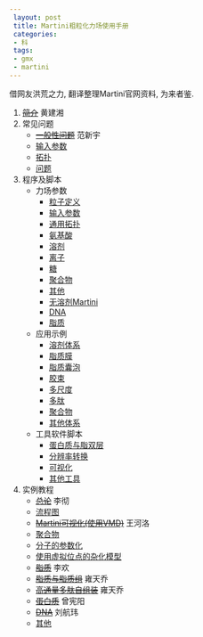```yaml
---
 layout: post
 title: Martini粗粒化力场使用手册
 categories:
 - 科
 tags:
 - gmx
 - martini
---
```


借网友洪荒之力, 翻译整理Martini官网资料, 为来者鉴.

1. <del>[简介](http://md.chem.rug.nl/index.php/martini)</del> 黄建湘
2. 常见问题
	- <del>[一般性问题](http://md.chem.rug.nl/index.php/faq/general)</del> 范新宇
	- [输入参数](http://md.chem.rug.nl/index.php/faq/input-parameters)
	- [拓扑](http://md.chem.rug.nl/index.php/faq/topologies)
	- [问题](http://md.chem.rug.nl/index.php/faq/problems)
3. 程序及脚本
	- 力场参数
		- [粒子定义](http://md.chem.rug.nl/index.php/force-field-parameters/particle-definitions)
		- [输入参数](http://md.chem.rug.nl/index.php/force-field-parameters/input-parameters)
		- [通用拓扑](http://md.chem.rug.nl/index.php/force-field-parameters/general-topology)
		- [氨基酸](http://md.chem.rug.nl/index.php/force-field-parameters/amino-acids)
		- [溶剂](http://md.chem.rug.nl/index.php/force-field-parameters/solvents)
		- [离子](http://md.chem.rug.nl/index.php/force-field-parameters/ions)
		- [糖](http://md.chem.rug.nl/index.php/force-field-parameters/sugars)
		- [聚合物](http://md.chem.rug.nl/index.php/force-field-parameters/polymers)
		- [其他](http://md.chem.rug.nl/index.php/force-field-parameters/others)
		- [无溶剂Martini](http://md.chem.rug.nl/index.php/force-field-parameters/dry-martini)
		- [DNA](http://md.chem.rug.nl/index.php/force-field-parameters/dna)
		- [脂质](http://md.chem.rug.nl/index.php/force-field-parameters/lipids)
	- 应用示例
		- [溶剂体系](http://md.chem.rug.nl/index.php/example-applications2/solvent-systems)
		- [脂质膜](http://md.chem.rug.nl/index.php/example-applications2/lipid-membranes)
		- [脂质囊泡](http://md.chem.rug.nl/index.php/example-applications2/lipid-vesicles)
		- [胶束](http://md.chem.rug.nl/index.php/example-applications2/micelles)
		- [多尺度](http://md.chem.rug.nl/index.php/example-applications2/multiscaling)
		- [多肽](http://md.chem.rug.nl/index.php/example-applications2/peptides)
		- [聚合物](http://md.chem.rug.nl/index.php/example-applications2/polymers)
		- [其他体系](http://md.chem.rug.nl/index.php/example-applications2/other-systems)
	- 工具软件脚本
		- [蛋白质与脂双层](http://md.chem.rug.nl/index.php/tools2/proteins-and-bilayers)
		- [分辨率转换](http://md.chem.rug.nl/index.php/tools2/resolution-transformation)
		- [可视化](http://md.chem.rug.nl/index.php/tools2/visualization)
		- [其他工具](http://md.chem.rug.nl/index.php/tools2/other-tools)
4. 实例教程
	- <del>[总论](http://md.chem.rug.nl/index.php/tutorials-general-introduction)</del> 李彻
	- [流程图](http://md.chem.rug.nl/index.php/tutorials-general-introduction/flowchartfile)
	- <del>[Martini可视化(使用VMD)](http://md.chem.rug.nl/index.php/tutorials-general-introduction/cgviz)</del> 王河洛
	- [聚合物](http://md.chem.rug.nl/index.php/tutorials-general-introduction/martini-tutorials-polymers)
	- [分子的参数化](http://md.chem.rug.nl/index.php/tutorials-general-introduction/parametrzining-new-molecule)
	- [使用虚拟位点的杂化模型](http://md.chem.rug.nl/index.php/tutorials-general-introduction/tutorial-hybrid-model-using-virtual-sites)
	- <del>[脂质](http://md.chem.rug.nl/index.php/tutorials-general-introduction/bilayers)</del> 李欢
	- <del>[脂质与脂质组](http://md.chem.rug.nl/index.php/tutorials-general-introduction/bilayers-2)</del> 雍天乔
	- <del>[高通量多肽自组装](http://md.chem.rug.nl/index.php/tutorials-general-introduction/tutorial-ht-peptide)</del> 雍天乔
	- <del>[蛋白质](http://md.chem.rug.nl/index.php/tutorials-general-introduction/proteins)</del> 曾宪阳
	- <del>[DNA](http://md.chem.rug.nl/index.php/tutorials-general-introduction/tutorial-martini-dna)</del> 刘航玮
	- [其他](http://md.chem.rug.nl/index.php/tutorials-general-introduction/others)
